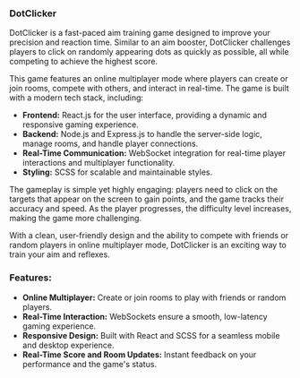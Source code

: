 


### DotClicker

DotClicker is a fast-paced aim training game designed to improve your precision and reaction time. Similar to an aim booster, DotClicker challenges players to click on randomly appearing dots as quickly as possible, all while competing to achieve the highest score.

This game features an online multiplayer mode where players can create or join rooms, compete with others, and interact in real-time. The game is built with a modern tech stack, including:

- **Frontend:** React.js for the user interface, providing a dynamic and responsive gaming experience.
- **Backend:** Node.js and Express.js to handle the server-side logic, manage rooms, and handle player connections.
- **Real-Time Communication:** WebSocket integration for real-time player interactions and multiplayer functionality.
- **Styling:** SCSS for scalable and maintainable styles.
  
The gameplay is simple yet highly engaging: players need to click on the targets that appear on the screen to gain points, and the game tracks their accuracy and speed. As the player progresses, the difficulty level increases, making the game more challenging.

With a clean, user-friendly design and the ability to compete with friends or random players in online multiplayer mode, DotClicker is an exciting way to train your aim and reflexes.

### Features:
- **Online Multiplayer:** Create or join rooms to play with friends or random players.
- **Real-Time Interaction:** WebSockets ensure a smooth, low-latency gaming experience.
- **Responsive Design:** Built with React and SCSS for a seamless mobile and desktop experience.
- **Real-Time Score and Room Updates:** Instant feedback on your performance and the game's status.




